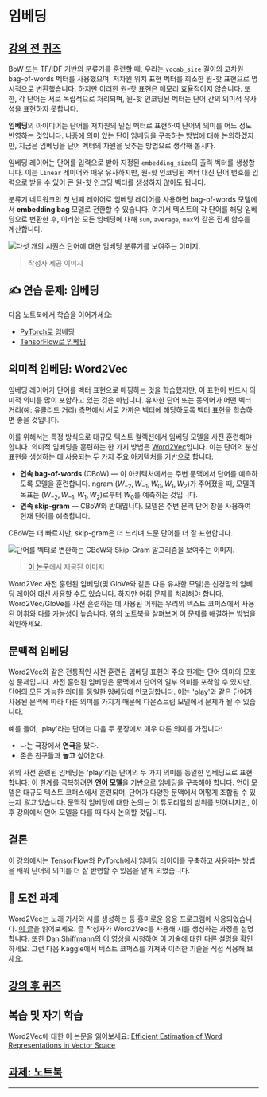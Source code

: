<!--
CO_OP_TRANSLATOR_METADATA:
{
  "original_hash": "b708c9b85b833864c73c6281f1e6b96e",
  "translation_date": "2025-09-23T13:25:50+00:00",
  "source_file": "lessons/5-NLP/14-Embeddings/README.md",
  "language_code": "ko"
}
-->
# 임베딩

## [강의 전 퀴즈](https://ff-quizzes.netlify.app/en/ai/quiz/27)

BoW 또는 TF/IDF 기반의 분류기를 훈련할 때, 우리는 `vocab_size` 길이의 고차원 bag-of-words 벡터를 사용했으며, 저차원 위치 표현 벡터를 희소한 원-핫 표현으로 명시적으로 변환했습니다. 하지만 이러한 원-핫 표현은 메모리 효율적이지 않습니다. 또한, 각 단어는 서로 독립적으로 처리되며, 원-핫 인코딩된 벡터는 단어 간의 의미적 유사성을 표현하지 못합니다.

**임베딩**의 아이디어는 단어를 저차원의 밀집 벡터로 표현하여 단어의 의미를 어느 정도 반영하는 것입니다. 나중에 의미 있는 단어 임베딩을 구축하는 방법에 대해 논의하겠지만, 지금은 임베딩을 단어 벡터의 차원을 낮추는 방법으로 생각해 봅시다.

임베딩 레이어는 단어를 입력으로 받아 지정된 `embedding_size`의 출력 벡터를 생성합니다. 이는 `Linear` 레이어와 매우 유사하지만, 원-핫 인코딩된 벡터 대신 단어 번호를 입력으로 받을 수 있어 큰 원-핫 인코딩 벡터를 생성하지 않아도 됩니다.

분류기 네트워크의 첫 번째 레이어로 임베딩 레이어를 사용하면 bag-of-words 모델에서 **embedding bag** 모델로 전환할 수 있습니다. 여기서 텍스트의 각 단어를 해당 임베딩으로 변환한 후, 이러한 모든 임베딩에 대해 `sum`, `average`, `max`와 같은 집계 함수를 계산합니다.

![다섯 개의 시퀀스 단어에 대한 임베딩 분류기를 보여주는 이미지.](../../../../../translated_images/embedding-classifier-example.b77f021a7ee67eeec8e68bfe11636c5b97d6eaa067515a129bfb1d0034b1ac5b.ko.png)

> 작성자 제공 이미지

## ✍️ 연습 문제: 임베딩

다음 노트북에서 학습을 이어가세요:
* [PyTorch로 임베딩](EmbeddingsPyTorch.ipynb)
* [TensorFlow로 임베딩](EmbeddingsTF.ipynb)

## 의미적 임베딩: Word2Vec

임베딩 레이어가 단어를 벡터 표현으로 매핑하는 것을 학습했지만, 이 표현이 반드시 의미적 의미를 많이 포함하고 있는 것은 아닙니다. 유사한 단어 또는 동의어가 어떤 벡터 거리(예: 유클리드 거리) 측면에서 서로 가까운 벡터에 해당하도록 벡터 표현을 학습하면 좋을 것입니다.

이를 위해서는 특정 방식으로 대규모 텍스트 컬렉션에서 임베딩 모델을 사전 훈련해야 합니다. 의미적 임베딩을 훈련하는 한 가지 방법은 [Word2Vec](https://en.wikipedia.org/wiki/Word2vec)입니다. 이는 단어의 분산 표현을 생성하는 데 사용되는 두 가지 주요 아키텍처를 기반으로 합니다:

 - **연속 bag-of-words** (CBoW) — 이 아키텍처에서는 주변 문맥에서 단어를 예측하도록 모델을 훈련합니다. ngram $(W_{-2},W_{-1},W_0,W_1,W_2)$가 주어졌을 때, 모델의 목표는 $(W_{-2},W_{-1},W_1,W_2)$로부터 $W_0$를 예측하는 것입니다.
 - **연속 skip-gram** — CBoW와 반대입니다. 모델은 주변 문맥 단어 창을 사용하여 현재 단어를 예측합니다.

CBoW는 더 빠르지만, skip-gram은 더 느리며 드문 단어를 더 잘 표현합니다.

![단어를 벡터로 변환하는 CBoW와 Skip-Gram 알고리즘을 보여주는 이미지.](../../../../../translated_images/example-algorithms-for-converting-words-to-vectors.fbe9207a726922f6f0f5de66427e8a6eda63809356114e28fb1fa5f4a83ebda7.ko.png)

> [이 논문](https://arxiv.org/pdf/1301.3781.pdf)에서 제공된 이미지

Word2Vec 사전 훈련된 임베딩(및 GloVe와 같은 다른 유사한 모델)은 신경망의 임베딩 레이어 대신 사용할 수도 있습니다. 하지만 어휘 문제를 처리해야 합니다. Word2Vec/GloVe를 사전 훈련하는 데 사용된 어휘는 우리의 텍스트 코퍼스에서 사용된 어휘와 다를 가능성이 높습니다. 위의 노트북을 살펴보며 이 문제를 해결하는 방법을 확인하세요.

## 문맥적 임베딩

Word2Vec와 같은 전통적인 사전 훈련된 임베딩 표현의 주요 한계는 단어 의미의 모호성 문제입니다. 사전 훈련된 임베딩은 문맥에서 단어의 일부 의미를 포착할 수 있지만, 단어의 모든 가능한 의미를 동일한 임베딩에 인코딩합니다. 이는 'play'와 같은 단어가 사용된 문맥에 따라 다른 의미를 가지기 때문에 다운스트림 모델에서 문제가 될 수 있습니다.

예를 들어, 'play'라는 단어는 다음 두 문장에서 매우 다른 의미를 가집니다:

- 나는 극장에서 **연극**을 봤다.
- 존은 친구들과 **놀고** 싶어한다.

위의 사전 훈련된 임베딩은 'play'라는 단어의 두 가지 의미를 동일한 임베딩으로 표현합니다. 이 한계를 극복하려면 **언어 모델**을 기반으로 임베딩을 구축해야 합니다. 언어 모델은 대규모 텍스트 코퍼스에서 훈련되며, 단어가 다양한 문맥에서 어떻게 조합될 수 있는지 *알고* 있습니다. 문맥적 임베딩에 대한 논의는 이 튜토리얼의 범위를 벗어나지만, 이후 강의에서 언어 모델을 다룰 때 다시 논의할 것입니다.

## 결론

이 강의에서는 TensorFlow와 PyTorch에서 임베딩 레이어를 구축하고 사용하는 방법을 배워 단어의 의미를 더 잘 반영할 수 있음을 알게 되었습니다.

## 🚀 도전 과제

Word2Vec는 노래 가사와 시를 생성하는 등 흥미로운 응용 프로그램에 사용되었습니다. [이 글](https://www.politetype.com/blog/word2vec-color-poems)을 읽어보세요. 글 작성자가 Word2Vec를 사용해 시를 생성하는 과정을 설명합니다. 또한 [Dan Shiffmann의 이 영상](https://www.youtube.com/watch?v=LSS_bos_TPI&ab_channel=TheCodingTrain)을 시청하여 이 기술에 대한 다른 설명을 확인하세요. 그런 다음 Kaggle에서 텍스트 코퍼스를 가져와 이러한 기술을 직접 적용해 보세요.

## [강의 후 퀴즈](https://ff-quizzes.netlify.app/en/ai/quiz/28)

## 복습 및 자기 학습

Word2Vec에 대한 이 논문을 읽어보세요: [Efficient Estimation of Word Representations in Vector Space](https://arxiv.org/pdf/1301.3781.pdf)

## [과제: 노트북](assignment.md)

---

